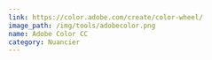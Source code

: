 ```yaml
---
link: https://color.adobe.com/create/color-wheel/
image_path: /img/tools/adobecolor.png
name: Adobe Color CC
category: Nuancier
---
```

